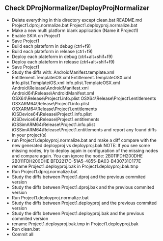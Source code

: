 Check DProjNormalizer/DeployProjNormalizer
------------------------------------------

* Delete everything in this directory except 
    clean.bat 
    README.md
    Project1.dproj.normalize.bat
    Project1.deployproj.normalize.bat
* Make a new multi platform blank application (Name it Project1)
* Enable SKIA on Project1
* Save Project1  
* Build each plateform in debug (ctrl+f9)
* Build each plateform in release (ctrl+f9)
* Deploy each plateform in debug (ctrl+alt+shif+f9)
* Deploy each plateform in release (ctrl+alt+shif+f9)
* Save Project1 
* Study the diffs with:
    AndroidManifest.template.xml
    Entitlement.TemplateiOS.xml
    Entitlement.TemplateOSX.xml
    info.plist.TemplateiOS.xml
    info.plist.TemplateOSX.xml
    Android\Release\AndroidManifest.xml
    Android64\Release\AndroidManifest.xml
    OSX64\Release\Project1.info.plist
    OSX64\Release\Project1.entitlements
    OSXARM64\Release\Project1.info.plist
    OSXARM64\Release\Project1.entitlements
    iOSDevice64\Release\Project1.info.plist
    iOSDevice64\Release\Project1.entitlements
    iOSSimARM64\Release\Project1.info.plist
    iOSSimARM64\Release\Project1.entitlements
  and report any found diffs in your project(s)
* run Project1.deployproj.normalize.bat and make a diff compare with 
  the new generated deployproj vs deployproj.bak
  NOTE: If you see some missing nodes, try to deploy again 
  in configuration of the missing nodes and compare again.
  You can ignore the node:
    <ItemGroup Condition="&#39;$(Platform)&#39;==&#39;Linux64&#39;"/>
    <ItemGroup Condition="&#39;$(Platform)&#39;==&#39;Win64x&#39;"/>
    <PropertyGroup>
      <DeviceId Condition="&#39;$(Platform)&#39;==&#39;Android&#39;">2B011FDH200DHE</DeviceId>
      <DeviceId Condition="&#39;$(Platform)&#39;==&#39;Android64&#39;">2B011FDH200DHE</DeviceId>
      <DeviceId Condition="&#39;$(Platform)&#39;==&#39;iOSDevice64&#39;"/>
      <DeviceId Condition="&#39;$(Platform)&#39;==&#39;iOSSimARM64&#39;">BFD2217C-51A5-4855-BA03-B430731C177E</DeviceId>
    </PropertyGroup>
* rename Project1.deployproj.bak in Project1.deployproj.bak.tmp
* Run Project1.dproj.normalize.bat
* Study the diffs between Project1.dproj and the previous commited version
* Study the diffs between Project1.dproj.bak and the previous commited version
* Run Project1.deployproj.normalize.bat
* Study the diffs between Project1.deployproj and the previous commited version
* Study the diffs between Project1.deployproj.bak and the previous commited version
* rename Project1.deployproj.bak.tmp in Project1.deployproj.bak
* Run clean.bat
* Commit all